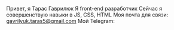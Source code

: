 Привет, я Тарас Гаврилюк
Я front-end разработчик
Сейчас я совершенствую навыки в JS, CSS, HTML
Моя почта для связи: gavrilyuk.taras5@gmail.com
Мой Telegram: 
